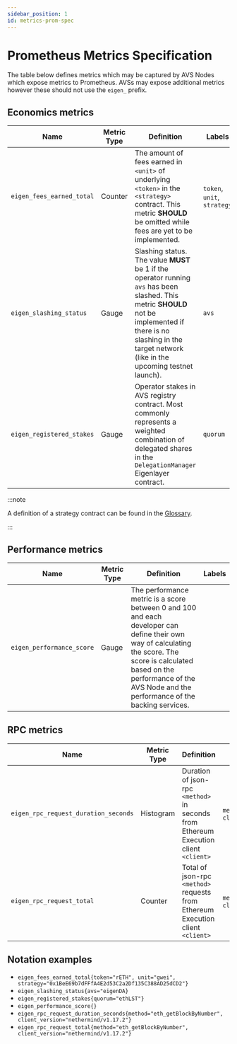 ```yaml
---
sidebar_position: 1
id: metrics-prom-spec
---
```


# Prometheus Metrics Specification

The table below defines metrics which may be captured by AVS Nodes which expose metrics to Prometheus. AVSs may expose additional metrics however these should not use the `eigen_` prefix. 

## Economics metrics

| Name | Metric Type | Definition | Labels |
|---|---|---|---|
| `eigen_fees_earned_total` | Counter | The amount of fees earned in `<unit>` of underlying `<token>` in the `<strategy>` contract. This metric **SHOULD** be omitted while fees are yet to be implemented. | `token`, `unit`, `strategy` |
| `eigen_slashing_status` | Gauge | Slashing status. The value **MUST** be 1 if the operator running `avs` has been slashed. This metric **SHOULD** not be implemented if there is no slashing in the target network (like in the upcoming testnet launch). | `avs` |
| `eigen_registered_stakes` | Gauge | Operator stakes in AVS registry contract. Most commonly represents a weighted combination of delegated shares in the `DelegationManager` Eigenlayer contract. | `quorum` |

:::note

A definition of a strategy contract can be found in the [Glossary](/docs/glossary#strategy-contract).

:::

## Performance metrics

| Name | Metric Type | Definition | Labels |
|---|---|---|---|
| `eigen_performance_score` | Gauge | The performance metric is a score between 0 and 100 and each developer can define their own way of calculating the score. The score is calculated based on the performance of the AVS Node and the performance of the backing  services. |  |

## RPC metrics

| Name | Metric Type | Definition | Labels |
|---|---|---|---| 
| `eigen_rpc_request_duration_seconds` | Histogram | Duration of json-rpc `<method>` in seconds from Ethereum Execution client `<client>` | `method`, `client_version` |
| `eigen_rpc_request_total` | Counter | Total of json-rpc `<method>` requests from Ethereum Execution client `<client>` | `method`, `client_version` |

## Notation examples

* `eigen_fees_earned_total{token="rETH", unit="gwei", strategy="0x1BeE69b7dFFfA4E2d53C2a2Df135C388AD25dCD2"}`
* `eigen_slashing_status{avs="eigenDA}`
* `eigen_registered_stakes{quorum="ethLST"}`
* `eigen_performance_score{}`
* `eigen_rpc_request_duration_seconds{method="eth_getBlockByNumber", client_version="nethermind/v1.17.2"}`
* `eigen_rpc_request_total{method="eth_getBlockByNumber", client_version="nethermind/v1.17.2"}` 